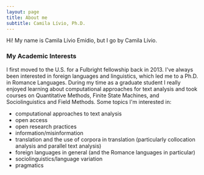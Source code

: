 ```yaml
---
layout: page
title: About me
subtitle: Camila Lívio, Ph.D.
---
```


Hi! My name is Camila Lívio Emídio, but I go by Camila Lívio. 

### My Academic Interests
I first moved to the U.S. for a Fulbright fellowship back in 2013. I've always been interested in foreign languages and linguistics, which led me to a Ph.D. in Romance Languages. During my time as a graduate student I really enjoyed learning about computational approaches for text analysis and took courses on Quantitative Methods, Finite State Machines, and Sociolinguistics and Field Methods. Some topics I'm interested in:
- computational approaches to text analysis
- open access
- open research practices
- information/misinformation
- translation and the use of corpora in translation (particularly collocation analysis and parallel text analysis)
- foreign languages in general (and the Romance languages in particular)
- sociolinguistics/language variation
- pragmatics
  


